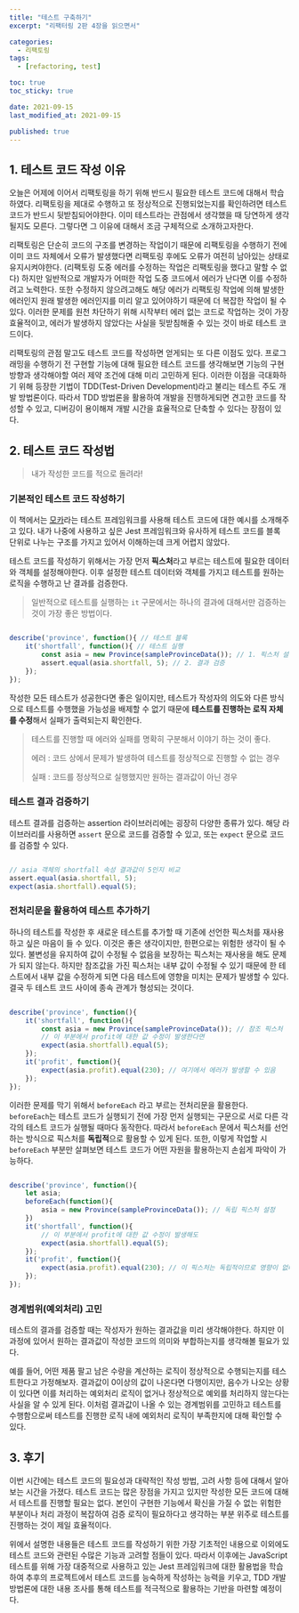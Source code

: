 ```yaml
---
title: "테스트 구축하기"
excerpt: "리팩터링 2판 4장을 읽으면서"

categories:
  - 리팩토링
tags:
  - [refactoring, test]

toc: true
toc_sticky: true

date: 2021-09-15
last_modified_at: 2021-09-15

published: true
---
```


## 1. 테스트 코드 작성 이유

오늘은 어제에 이어서 리팩토링을 하기 위해 반드시 필요한 테스트 코드에 대해서 학습하였다.
리팩토링을 제대로 수행하고 또 정상적으로 진행되었는지를 확인하려면 테스트 코드가 반드시 뒷받침되어야한다.
이미 테스트라는 관점에서 생각했을 때 당연하게 생각될지도 모른다. 그렇다면 그 이유에 대해서 조금 구체적으로 소개하고자한다.

리팩토링은 단순히 코드의 구조를 변경하는 작업이기 때문에 리팩토링을 수행하기 전에 이미 코드 자체에서 오류가 발생했다면 리팩토링 후에도 오류가 여전히 남아있는 상태로 유지시켜야한다. (리팩토링 도중 에러를 수정하는 작업은 리팩토링을 했다고 말할 수 없다)
하지만 일반적으로 개발자가 어떠한 작업 도중 코드에서 에러가 난다면 이를 수정하려고 노력한다.
또한 수정하지 않으려고해도 해당 에러가 리팩토링 작업에 의해 발생한 에러인지 원래 발생한 에러인지를 미리 알고 있어야하기 때문에 더 복잡한 작업이 될 수 있다.
이러한 문제를 원천 차단하기 위해 시작부터 에러 없는 코드로 작업하는 것이 가장 효율적이고, 에러가 발생하지 않았다는 사실을 뒷받침해줄 수 있는 것이 바로 테스트 코드이다.

리팩토링의 관점 말고도 테스트 코드를 작성하면 얻게되는 또 다른 이점도 있다.
프로그래밍을 수행하기 전 구현할 기능에 대해 필요한 테스트 코드를 생각해보면 기능의 구현 방향과 생각해야할 여러 제약 조건에 대해 미리 고민하게 된다.
이러한 이점을 극대화하기 위해 등장한 기법이 TDD(Test-Driven Development)라고 불리는 테스트 주도 개발 방법론이다.
따라서 TDD 방법론을 활용하여 개발을 진행하게되면 견고한 코드를 작성할 수 있고, 디버깅이 용이해져 개발 시간을 효율적으로 단축할 수 있다는 장점이 있다.

## 2. 테스트 코드 작성법

> 내가 작성한 코드를 적으로 돌려라!

### 기본적인 테스트 코드 작성하기

이 책에서는 [모카](https://mochajs.org)라는 테스트 프레임워크를 사용해 테스트 코드에 대한 예시를 소개해주고 있다.
내가 나중에 사용하고 싶은 Jest 프레임워크와 유사하게 테스트 코드를 블록 단위로 나누는 구조를 가지고 있어서 이해하는데 크게 어렵지 않았다.

테스트 코드를 작성하기 위해서는 가장 먼저 **픽스처**라고 부르는 테스트에 필요한 데이터와 객체를 설정해야한다.
이후 설정한 테스트 데이터와 객체를 가지고 테스트를 원하는 로직을 수행하고 난 결과를 검증한다.

> 일반적으로 테스트를 실행하는 `it` 구문에서는 하나의 결과에 대해서만 검증하는 것이 가장 좋은 방법이다.

~~~javascript

describe('province', function(){ // 테스트 블록
    it('shortfall', function(){ // 테스트 실행
        const asia = new Province(sampleProvinceData()); // 1. 픽스처 설정
        assert.equal(asia.shortfall, 5); // 2. 결과 검증
    });
});

~~~

작성한 모든 테스트가 성공한다면 좋은 일이지만, 테스트가 작성자의 의도와 다른 방식으로 테스트를 수행했을 가능성을 배제할 수 없기 때문에
**테스트를 진행하는 로직 자체를 수정**해서 실패가 출력되는지 확인한다.

> 테스트를 진행할 때 에러와 실패를 명확히 구분해서 이야기 하는 것이 좋다.
>
> 에러 : 코드 상에서 문제가 발생하여 테스트를 정상적으로 진행할 수 없는 경우
>
> 실패 : 코드를 정상적으로 실행했지만 원하는 결과값이 아닌 경우

### 테스트 결과 검증하기

테스트 결과를 검증하는 assertion 라이브러리에는 굉장히 다양한 종류가 있다.
해당 라이브러리를 사용하면 `assert` 문으로 코드를 검증할 수 있고, 또는 `expect` 문으로 코드를 검증할 수 있다.

~~~javascript

// asia 객체의 shortfall 속성 결과값이 5인지 비교
assert.equal(asia.shortfall, 5);
expect(asia.shortfall).equal(5);

~~~

### 전처리문을 활용하여 테스트 추가하기

하나의 테스트를 작성한 후 새로운 테스트를 추가할 때 기존에 선언한 픽스처를 재사용하고 싶은 마음이 들 수 있다.
이것은 좋은 생각이지만, 한편으로는 위험한 생각이 될 수 있다.
불변성을 유지하여 값이 수정될 수 없음을 보장하는 픽스처는 재사용을 해도 문제가 되지 않는다.
하지만 참조값을 가진 픽스처는 내부 값이 수정될 수 있기 때문에 한 테스트에서 내부 값을 수정하게 되면 다음 테스트에 영향을 미치는 문제가 발생할 수 있다.
결국 두 테스트 코드 사이에 종속 관계가 형성되는 것이다.

~~~javascript

describe('province', function(){ 
    it('shortfall', function(){ 
        const asia = new Province(sampleProvinceData()); // 참조 픽스처
        // 이 부분에서 profit에 대한 값 수정이 발생한다면
        expect(asia.shortfall).equal(5);
    });
    it('profit', function(){
        expect(asia.profit).equal(230); // 여기에서 에러가 발생할 수 있음
    });
});

~~~

이러한 문제를 막기 위해서 `beforeEach` 라고 부르는 전처리문을 활용한다.
`beforeEach`는 테스트 코드가 실행되기 전에 가장 먼저 실행되는 구문으로 서로 다른 각각의 테스트 코드가 실행될 때마다 동작한다.
따라서 `beforeEach` 문에서 픽스처를 선언하는 방식으로 픽스처를 **독립적**으로 활용할 수 있게 된다.
또한, 이렇게 작업할 시 `beforeEach` 부분만 살펴보면 테스트 코드가 어떤 자원을 활용하는지 손쉽게 파악이 가능하다.

~~~javascript

describe('province', function(){
    let asia;
    beforeEach(function(){
        asia = new Province(sampleProvinceData()); // 독립 픽스처 설정
    })
    it('shortfall', function(){         
        // 이 부분에서 profit에 대한 값 수정이 발생해도
        expect(asia.shortfall).equal(5);
    });
    it('profit', function(){
        expect(asia.profit).equal(230); // 이 픽스처는 독립적이므로 영향이 없다.
    });
});

~~~

### 경계범위(예외처리) 고민

테스트의 결과를 검증할 때는 작성자가 원하는 결과값을 미리 생각해야한다.
하지만 이 과정에 있어서 원하는 결과값이 작성한 코드의 의미와 부합하는지를 생각해볼 필요가 있다.

예를 들어, 어떤 제품 팔고 남은 수량을 계산하는 로직이 정상적으로 수행되는지를 테스트한다고 가정해보자.
결과값이 0이상의 값이 나온다면 다행이지만, 음수가 나오는 상황이 있다면 이를 처리하는 예외처리 로직이 없거나 정상적으로 예외를 처리하지 않는다는 사실을 알 수 있게 된다.
이처럼 결과값이 나올 수 있는 경계범위를 고민하고 테스트를 수행함으로써 테스트를 진행한 로직 내에 예외처리 로직이 부족한지에 대해 확인할 수 있다.

## 3. 후기

이번 시간에는 테스트 코드의 필요성과 대략적인 작성 방법, 고려 사항 등에 대해서 알아보는 시간을 가졌다.
테스트 코드는 많은 장점을 가지고 있지만 작성한 모든 코드에 대해서 테스트를 진행할 필요는 없다.
본인이 구현한 기능에서 확신을 가질 수 없는 위험한 부분이나 처리 과정이 복잡하여 검증 로직이 필요하다고 생각하는 부분 위주로 테스트를 진행하는 것이 제일 효율적이다.

위에서 설명한 내용들은 테스트 코드를 작성하기 위한 가장 기초적인 내용으로 이외에도 테스트 코드와 관련된 수많은 기능과 고려할 점들이 있다.
따라서 이후에는 JavaScript 테스트를 위해 가장 대중적으로 사용하고 있는 Jest 프레임워크에 대한 활용법을 학습하여 추후의 프로젝트에서 테스트 코드를 능숙하게 작성하는 능력을 키우고, TDD 개발 방법론에 대한 내용 조사를 통해 테스트를 적극적으로 활용하는 기반을 마련할 예정이다.
